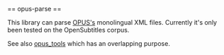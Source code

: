 == opus-parse ==

This library can parse [OPUS's](http://opus.nlpl.eu/) monolingual XML files.
Currently it's only been tested on the OpenSubtitles corpus.

See also
[opus_tools](https://github.com/emk/subtitles-rs/tree/master/opus_tools) which
has an overlapping purpose.
